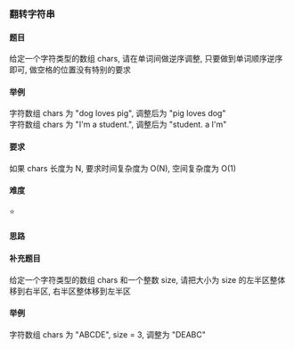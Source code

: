 ### 翻转字符串

#### 题目
给定一个字符类型的数组 chars, 请在单词间做逆序调整, 只要做到单词顺序逆序即可, 做空格的位置没有特别的要求

#### 举例
字符数组 chars 为 "dog loves pig", 调整后为 "pig loves dog"  
字符数组 chars 为 "I'm a student.", 调整后为 "student. a I'm"

#### 要求
如果 chars 长度为 N, 要求时间复杂度为 O(N), 空间复杂度为 O(1)

#### 难度
:star:  

#### 思路



#### 补充题目
给定一个字符类型的数组 chars 和一个整数 size, 请把大小为 size 的左半区整体移到右半区, 右半区整体移到左半区

#### 举例
字符数组 chars 为 "ABCDE", size = 3, 调整为 "DEABC"
